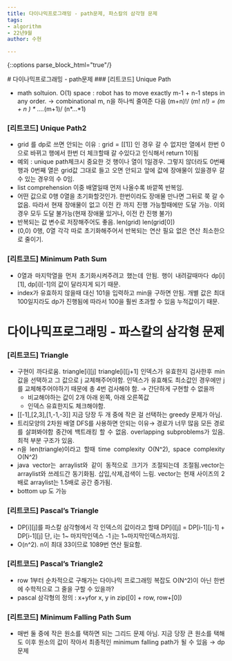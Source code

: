 ```yaml
---
title: 다이나믹프로그래밍 - path문제, 파스칼의 삼각형 문제
tags:
- algorithm
- 22년9월
author: 수현

---
```


{::options parse_block_html="true"/}
<div style = "text-align: justify">
# 다이나믹프로그래밍 - path문제
### [리트코드] Unique Path

- math soltuion. O(1) space : robot has to move exactly m-1 + n-1 steps in any order. → combinational  m, n을 하나씩 줄여준 다음 (m+n)!/ (m! *n!) = (m + n ) * ….*(m+1)/ (n*…*1)

### [리트코드] Unique Path2

- grid 를 dp로 쓰면 안되는 이유  : grid = [[1]] 인 경우 갈 수 없지만 열에서 한번 0으로 바뀌고 행에서 한번 더 체크할때 갈 수있다고 인식해서 return 1이됨
- 예외 : unique path체크시 중요한 것 행이나 열이 1일경우. 그렇지 않더라도 0번째 행과 0번째 열은 grid값 그대로 들고 오면 안되고 앞에 값에 장애물이 있을경우 갈 수 있는 경우의 수 0임.
- list comprehension 이중 배열일때 먼저 나올수록 바깥쪽 반복임.
- 어떤 값으로 0행 0열을 초기화할것인가. 한번이라도 장애물 만나면 그뒤로 쭉 갈 수 없음. 따라서 현재 장애물이 없고 이전 칸 까지 진행 가능할때에만 도달 가능. 이외 경우 모두 도달 불가능(현재 장애물 있거나, 이전 칸 진행 불가)
- 반복되는 값 변수로 저장해주어도 좋음. len(grid) len(grid[0])
- (0,0) 0행, 0열 각각 따로 초기화해주어서 반복되는 연산 필요 없은 연산 최소한으로 줄이기.

### [리트코드] Minimum Path Sum

- 0열과 마지막열을 먼저 초기화시켜주려고 했는데 안됨. 행이 내려갈때마다 dp[i][1], dp[i][-1]의 값이 달라지게 되기 때문.
- index가 유효하지 않을때 대신 101을 입력하고 min을 구하면 안됨. 개별 값은 최대 100일지라도 dp가 진행됨에 따라서 100을 훨씬 초과할 수 있음 누적값이기 때문.

# 다이나믹프로그래밍 - 파스칼의 삼각형 문제
### [리트코드] Triangle

- 구현이 까다로움. triangle[i][j] triangle[i][j+1] 인덱스가 유효한지 검사한후 min값을 선택하고 그 값으로 j 교체해주어야함. 인덱스가 유효해도 최소값인 경우에만 j를 교체해주어야하기 때문에 총 4번 검사해야 함. → 간단하게 구현할 수 없을까
    - 비교해야하는 값이 2개 아래 왼쪽, 아래 오른쪽값
    - 인덱스 유효한지도 체크해야함.
- [[-1],[2,3],[1,-1,-3]] 지금 당장 두 개 중에 작은 걸 선택하는 greedy 문제가 아님.
- 트리모양의 2차원 배열 DFS를 사용하면 안되는 이유→ 경로가 너무 많음 모든 경로를 살펴봐야함 중간에 백트래킹 할 수 없음. overlapping subproblems가 있음. 최적 부분 구조가 있음.
- n을 len(triangle)이라고 할때 time complexity O(N^2), space complexity O(N^2)
- java vector는 arraylist와 같이 동적으로 크기가 조절되는데 조절됨.vector는 arraylist와 쓰레드간 동기화됨. 삽입,삭제,검색이 느림. vector는 현재 사이즈의 2배로 arraylist는 1.5배로 공간 증가됨.
- bottom up 도 가능

### [리트코드] Pascal’s Triangle

- DP[i][j]를 파스칼 삼각형에서 각 인덱스의 값이라고 할때 DP[i][j] = DP[i-1][j-1] + DP[i-1][j] 단, i는 1~ 마지막인덱스 -1 j는 1~마지막인덱스까지임.
- O(n^2). n이 최대 33이므로 1089번 연산 필요함.

### [리트코드] Pascal’s Triangle2

- row 1부터 순차적으로 구해가는 다이나믹 프로그래밍 복잡도 O(N^2)이 아닌 한번에 수학적으로 그 줄을 구할 수 있을까?
- pascal 삼각형의 정의 : x+yfor x, y in zip([0] + row, row+[0])

### [리트코드] Minimum Falling Path Sum
- 매번 둘 중에 작은 원소를 택하면 되는 그리드 문제 아님. 지금 당장 큰 원소를 택해도 이후 원소의 값이 작아서 최종적인 minimum falling path가 될 수 있음 → dp 문제
